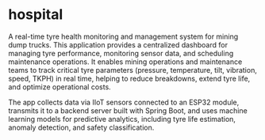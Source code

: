 # hospital
A real-time tyre health monitoring and management system for mining dump trucks. This application provides a centralized dashboard for managing tyre performance, monitoring sensor data, and scheduling maintenance operations. It enables mining operations and maintenance teams to track critical tyre parameters (pressure, temperature, tilt, vibration, speed, TKPH) in real time, helping to reduce breakdowns, extend tyre life, and optimize operational costs.

The app collects data via IIoT sensors connected to an ESP32 module, transmits it to a backend server built with Spring Boot, and uses machine learning models for predictive analytics, including tyre life estimation, anomaly detection, and safety classification.
